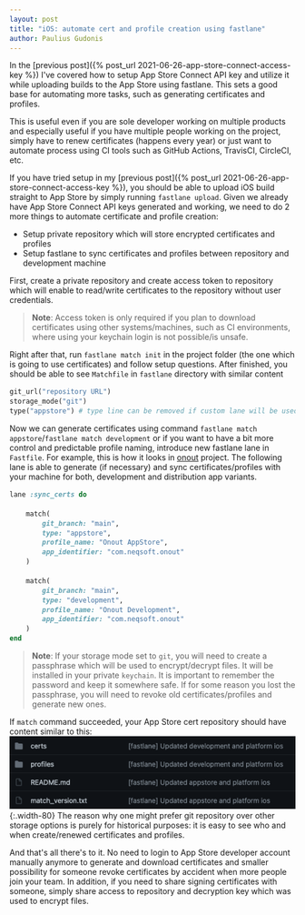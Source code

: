 ```yaml
---
layout: post
title: "iOS: automate cert and profile creation using fastlane"
author: Paulius Gudonis
---
```


In the [previous post]({% post_url 2021-06-26-app-store-connect-access-key %}) I've covered how to setup App Store Connect API key and utilize it while uploading builds to the App Store using fastlane. This sets a good base for automating more tasks, such as generating certificates and profiles.

This is useful even if you are sole developer working on multiple products and especially useful if you have multiple people working on the project, simply have to renew certificates (happens every year) or just want to automate process using CI tools such as GitHub Actions, TravisCI, CircleCI, etc.

If you have tried setup in my [previous post]({% post_url 2021-06-26-app-store-connect-access-key %}), you should be able to upload iOS build straight to App Store by simply running `fastlane upload`. Given we already have App Store Connect API keys generated and working, we need to do 2 more things to automate certificate and profile creation:

* Setup private repository which will store encrypted certificates and profiles
* Setup fastlane to sync certificates and profiles between repository and development machine

First, create a private repository and create access token to repository which will enable to read/write certificates to the repository without user credentials.
> **Note**: Access token is only required if you plan to download certificates using other systems/machines, such as CI environments, where using your keychain login is not possible/is unsafe. 

Right after that, run `fastlane match init` in the project folder (the one which is going to use certificates) and follow setup questions. After finished, you should be able to see `Matchfile` in `fastlane` directory with similar content

```ruby
git_url("repository URL")
storage_mode("git")
type("appstore") # type line can be removed if custom lane will be used
```

Now we can generate certificates using command `fastlane match appstore`/`fastlane match development` or if you want to have a bit more control and predictable profile naming, introduce new fastlane lane in `Fastfile`. For example, this is how it looks in [onout](https://onout.com) project. The following lane is able to generate (if necessary) and sync certificates/profiles with your machine for both, development and distribution app variants.

```ruby
lane :sync_certs do

	match(
		git_branch: "main",
		type: "appstore",
		profile_name: "Onout AppStore",
		app_identifier: "com.neqsoft.onout"
  	)

  	match(
		git_branch: "main",
		type: "development",
		profile_name: "Onout Development",
		app_identifier: "com.neqsoft.onout"
  	)
end
```

> **Note**: If your storage mode set to `git`, you will need to create a passphrase which will be used to encrypt/decrypt files. It will be installed in your private `keychain`. It is important to remember the password and keep it somewhere safe. If for some reason you lost the passphrase, you will need to revoke old certificates/profiles and generate new ones.

If `match` command succeeded, your App Store cert repository should have content similar to this: ![fastlane match repo](/assets/post/fastlane-match-repo.png){:.width-80}
The reason why one might prefer git repository over other storage options is purely for historical purposes: it is easy to see who and when create/renewed certificates and profiles.

And that's all there's to it. No need to login to App Store developer account manually anymore to generate and download certificates and smaller possibility for someone revoke certificates by accident when more people join your team. In addition, if you need to share signing certificates with someone, simply share access to repository and decryption key which was used to encrypt files.